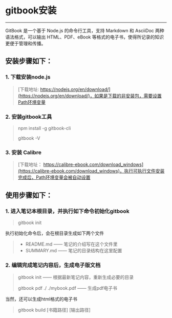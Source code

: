 # gitbook安装

------

GitBook 是一个基于 Node.js 的命令行工具，支持 Markdown 和 AsciiDoc 两种语法格式，可以输出 HTML、PDF、eBook 等格式的电子书，使得所记录的知识更便于管理和传播。

## 安装步骤如下：

### 1. 下载安装node.js
> [下载地址: https://nodejs.org/en/download/](https://nodejs.org/en/download/)，如果是下载的非安装包，需要设置Path环境变量

### 2. 安装gitbook工具
> npm install -g gitbook-cli
> 
> gitbook -V

### 3. 安装 Calibre
> [下载地址： https://calibre-ebook.com/download_windows](https://calibre-ebook.com/download_windows)，执行可执行文件安装完成后，Path环境变量会被自动设置

## 使用步骤如下：

### 1. 进入笔记本根目录，并执行如下命令初始化gitbook
> gitbook init

执行初始化命令后，会在根目录生成如下两个文件
> * README.md —— 笔记的介绍写在这个文件里
> * SUMMARY.md —— 笔记的目录结构在这里配置

### 2. 编辑完成笔记内容后，生成电子版文档
> gitbook init —— 根据最新笔记内容，重新生成必要的目录
> 
> gitbook pdf ./ ./mybook.pdf —— 生成pdf电子书

当然，还可以生成html格式的电子书
> gitbook build [书籍路径] [输出路径]